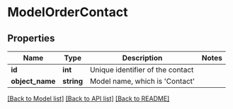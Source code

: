 # ModelOrderContact

## Properties
Name | Type | Description | Notes
------------ | ------------- | ------------- | -------------
**id** | **int** | Unique identifier of the contact | 
**object_name** | **string** | Model name, which is &#x27;Contact&#x27; | 

[[Back to Model list]](../../README.md#documentation-for-models) [[Back to API list]](../../README.md#documentation-for-api-endpoints) [[Back to README]](../../README.md)

